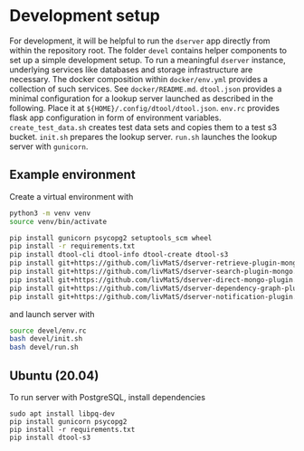 # Development setup

For development, it will be helpful to run the `dserver` app directly from
within the repository root. The folder `devel` contains helper components to
set up a simple development setup. To run a meaningful `dserver` instance,
underlying services like databases and storage infrastructure are necessary.
The docker composition within `docker/env.yml` provides a collection of such
services. See `docker/README.md`. `dtool.json` provides a minimal configuration
for a lookup server launched as described in the following. Place it at
`${HOME}/.config/dtool/dtool.json`. `env.rc` provides flask app configuration
in form of environment variables. `create_test_data.sh` creates test data sets
and copies them to a test s3 bucket. `init.sh` prepares the lookup server.
`run.sh` launches the lookup server with `gunicorn`.

## Example environment

Create a virtual environment with

```bash
python3 -m venv venv
source venv/bin/activate

pip install gunicorn psycopg2 setuptools_scm wheel
pip install -r requirements.txt
pip install dtool-cli dtool-info dtool-create dtool-s3
pip install git+https://github.com/livMatS/dserver-retrieve-plugin-mongo.git@main
pip install git+https://github.com/livMatS/dserver-search-plugin-mongo.git@main
pip install git+https://github.com/livMatS/dserver-direct-mongo-plugin.git@main
pip install git+https://github.com/livMatS/dserver-dependency-graph-plugin.git@main
pip install git+https://github.com/livMatS/dserver-notification-plugin.git@main
```

and launch server with

```bash
source devel/env.rc
bash devel/init.sh
bash devel/run.sh
```

## Ubuntu (20.04)

To run server with PostgreSQL, install dependencies

```
sudo apt install libpq-dev
pip install gunicorn psycopg2
pip install -r requirements.txt 
pip install dtool-s3
```
